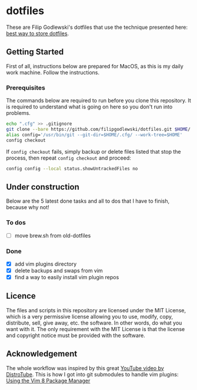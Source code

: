 # dotfiles

These are Filip Godlewski's dotfiles that use the technique presented here: [best way to store dotfiles](https://developer.atlassian.com/blog/2016/02/best-way-to-store-dotfiles-git-bare-repo/).

## Getting Started

First of all, instructions below are prepared for MacOS, as this is my daily work machine. Follow the instructions.

### Prerequisites

The commands below are required to run before you clone this repository. It is required to understand what is going on here so you don't run into problems.

```sh
echo ".cfg" >> .gitignore
git clone --bare https://github.com/filipgodlewski/dotfiles.git $HOME/.cfg
alias config='/usr/bin/git --git-dir=$HOME/.cfg/ --work-tree=$HOME'
config checkout
```

If `config checkout` fails, simply backup or delete files listed that stop the process, then repeat `config checkout` and proceed:

```sh
config config --local status.showUntrackedFiles no
```

## Under construction

Below are the 5 latest done tasks and all to dos that I have to finish, because why not!

### To dos

- [ ] move brew.sh from old-dotfiles

### Done

- [x] add vim plugins directory
- [x] delete backups and swaps from vim
- [x] find a way to easily install vim plugin repos

## Licence

The files and scripts in this repository are licensed under the MIT License, which is a very permissive license allowing you to use, modify, copy, distribute, sell, give away, etc. the software. In other words, do what you want with it. The only requirement with the MIT License is that the license and copyright notice must be provided with the software.

## Acknowledgement

The whole workflow was inspired by this great [YouTube video by DistroTube](https://www.youtube.com/watch?v=tBoLDpTWVOM).
This is how I got into git submodules to handle vim plugins: [Using the Vim 8 Package Manager](https://dvonrohr.com/2016/12/11/vim-package-manager/)
